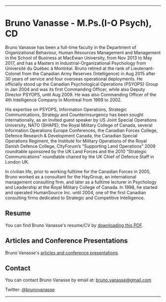 * * *
# Bruno Vanasse - M.Ps.(I-O Psych), CD

Bruno Vanasse has been a full-time faculty in the Department of Organizational Behaviour, Human Resources Management and Management in the School of Business at MacEwan University, from Nov 2013 to May 2017, and has a Masters in Industrial-Organizational Psychology from Université du Québec à Montréal. Bruno retired at the rank of Lieutenant-Colonel from the Canadian Army Reserves (Intelligence) in Aug 2015 after 30 years of service and four overseas operational deployments. He officially stood up the Canadian Psychological Operations (PSYOPS) Group in Jan 2004 and was its first Commanding Officer, while also Deputy Director PSYOPS, until Aug 2009. He was also Commanding Officer of the 4th Intelligence Company in Montreal from 1999 to 2002.

His expertise on PSYOPS, Information Operations, Strategic Communications, Strategy and Counterinsurgency has been sought internationally, as an invited guest speaker by US Joint Special Operations University, NATO (SHAPE), the Royal Military College of Canada, several Information Operations Europe Conferences, the Canadian Forces College, Defence Research & Development Canada, the Canadian Special Operations Regiment, the Institute for Military Operations of the Royal Danish Defence College, CityForum’s “Supporting Land Operations” 2009 roundtable sponsored by the UK Land Forces and the 2010 “Strategic Communications” roundtable chaired by the UK Chief of Defence Staff in London UK.
 
In civilian life, prior to working fulltime for the Canadian Forces in 2005, Bruno worked as a consultant for the HayGroup, an international management consulting firm, and later as a fulltime lecturer in Psychology and Leadership at the Royal Military College of Canada. In 1998, he started and operated HumanSource Inc. until 2004, one of the first Canadian consulting firms dedicated to Strategic and Competitive Intelligence. 


## Resume

You can find Bruno Vanasse's resume/CV by [downloading this PDF](Bruno_Vanasse.pdf).


## Articles and Conference Presentations

Bruno Vanasse's [articles and conference presentations](articles/README.md).


## Contact 

You can contact Bruno Vanasse by email at: <bruno.vanasse@gmail.com> 

Twitter: [@brunovanasse](https://twitter.com/brunovanasse)

* * *
